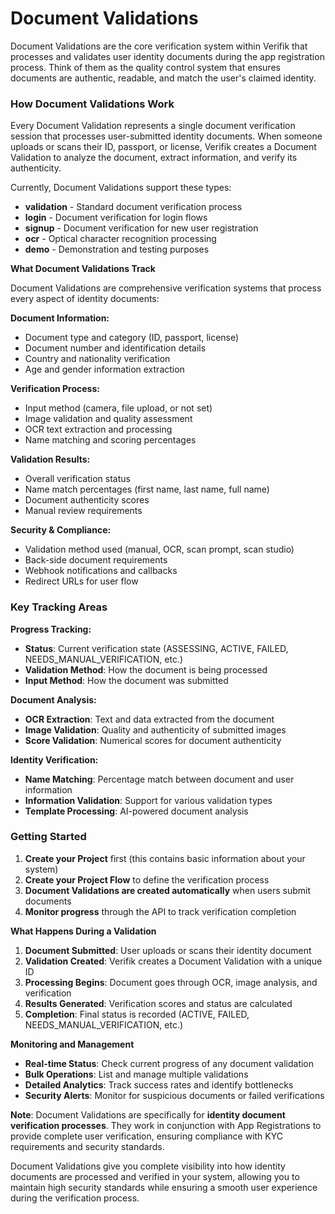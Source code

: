 # Document Validations

Document Validations are the core verification system within Verifik that processes and validates user identity documents during the app registration process. Think of them as the quality control system that ensures documents are authentic, readable, and match the user's claimed identity.

### **How Document Validations Work**

Every Document Validation represents a single document verification session that processes user-submitted identity documents. When someone uploads or scans their ID, passport, or license, Verifik creates a Document Validation to analyze the document, extract information, and verify its authenticity.

Currently, Document Validations support these types:

* **validation** - Standard document verification process
* **login** - Document verification for login flows
* **signup** - Document verification for new user registration
* **ocr** - Optical character recognition processing
* **demo** - Demonstration and testing purposes

**What Document Validations Track**

Document Validations are comprehensive verification systems that process every aspect of identity documents:

**Document Information:**

* Document type and category (ID, passport, license)
* Document number and identification details
* Country and nationality verification
* Age and gender information extraction

**Verification Process:**

* Input method (camera, file upload, or not set)
* Image validation and quality assessment
* OCR text extraction and processing
* Name matching and scoring percentages

**Validation Results:**

* Overall verification status
* Name match percentages (first name, last name, full name)
* Document authenticity scores
* Manual review requirements

**Security & Compliance:**

* Validation method used (manual, OCR, scan prompt, scan studio)
* Back-side document requirements
* Webhook notifications and callbacks
* Redirect URLs for user flow

### **Key Tracking Areas**

**Progress Tracking:**

* **Status**: Current verification state (ASSESSING, ACTIVE, FAILED, NEEDS\_MANUAL\_VERIFICATION, etc.)
* **Validation Method**: How the document is being processed
* **Input Method**: How the document was submitted

**Document Analysis:**

* **OCR Extraction**: Text and data extracted from the document
* **Image Validation**: Quality and authenticity of submitted images
* **Score Validation**: Numerical scores for document authenticity

**Identity Verification:**

* **Name Matching**: Percentage match between document and user information
* **Information Validation**: Support for various validation types
* **Template Processing**: AI-powered document analysis

### **Getting Started**

1. **Create your Project** first (this contains basic information about your system)
2. **Create your Project Flow** to define the verification process
3. **Document Validations are created automatically** when users submit documents
4. **Monitor progress** through the API to track verification completion

**What Happens During a Validation**

1. **Document Submitted**: User uploads or scans their identity document
2. **Validation Created**: Verifik creates a Document Validation with a unique ID
3. **Processing Begins**: Document goes through OCR, image analysis, and verification
4. **Results Generated**: Verification scores and status are calculated
5. **Completion**: Final status is recorded (ACTIVE, FAILED, NEEDS\_MANUAL\_VERIFICATION, etc.)

**Monitoring and Management**

* **Real-time Status**: Check current progress of any document validation
* **Bulk Operations**: List and manage multiple validations
* **Detailed Analytics**: Track success rates and identify bottlenecks
* **Security Alerts**: Monitor for suspicious documents or failed verifications

**Note**: Document Validations are specifically for **identity document verification processes**. They work in conjunction with App Registrations to provide complete user verification, ensuring compliance with KYC requirements and security standards.

Document Validations give you complete visibility into how identity documents are processed and verified in your system, allowing you to maintain high security standards while ensuring a smooth user experience during the verification process.

